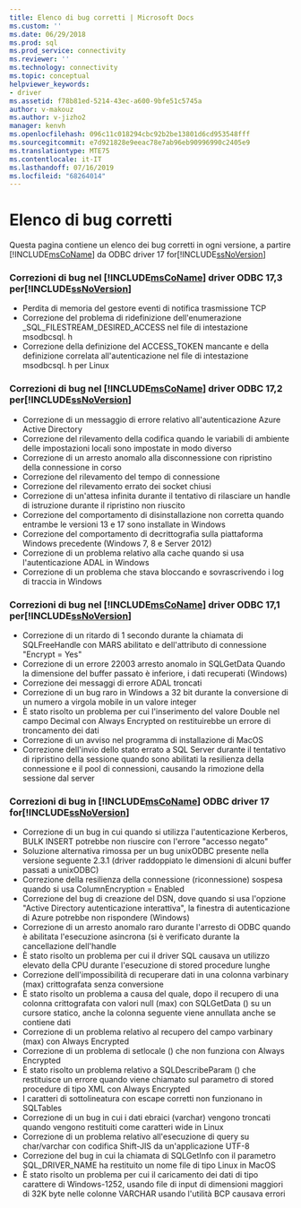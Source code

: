 ```yaml
---
title: Elenco di bug corretti | Microsoft Docs
ms.custom: ''
ms.date: 06/29/2018
ms.prod: sql
ms.prod_service: connectivity
ms.reviewer: ''
ms.technology: connectivity
ms.topic: conceptual
helpviewer_keywords:
- driver
ms.assetid: f78b81ed-5214-43ec-a600-9bfe51c5745a
author: v-makouz
ms.author: v-jizho2
manager: kenvh
ms.openlocfilehash: 096c11c018294cbc92b2be13801d6cd953548fff
ms.sourcegitcommit: e7d921828e9eeac78e7ab96eb90996990c2405e9
ms.translationtype: MTE75
ms.contentlocale: it-IT
ms.lasthandoff: 07/16/2019
ms.locfileid: "68264014"
---
```

# <a name="list-of-bugs-fixed"></a>Elenco di bug corretti

Questa pagina contiene un elenco dei bug corretti in ogni versione, a partire [!INCLUDE[msCoName](../../includes/msconame_md.md)] da ODBC driver 17 for[!INCLUDE[ssNoVersion](../../includes/ssnoversion-md.md)]

### <a name="bug-fixes-in-the-includemsconameincludesmsconamemdmd-odbc-driver-173-for-includessnoversionincludesssnoversion-mdmd"></a>Correzioni di bug nel [!INCLUDE[msCoName](../../includes/msconame_md.md)] driver ODBC 17,3 per[!INCLUDE[ssNoVersion](../../includes/ssnoversion-md.md)]

- Perdita di memoria del gestore eventi di notifica trasmissione TCP
- Correzione del problema di ridefinizione dell'enumerazione _SQL_FILESTREAM_DESIRED_ACCESS nel file di intestazione msodbcsql. h
- Correzione della definizione del ACCESS_TOKEN mancante e della definizione correlata all'autenticazione nel file di intestazione msodbcsql. h per Linux

### <a name="bug-fixes-in-the-includemsconameincludesmsconamemdmd-odbc-driver-172-for-includessnoversionincludesssnoversion-mdmd"></a>Correzioni di bug nel [!INCLUDE[msCoName](../../includes/msconame_md.md)] driver ODBC 17,2 per[!INCLUDE[ssNoVersion](../../includes/ssnoversion-md.md)]

- Correzione di un messaggio di errore relativo all'autenticazione Azure Active Directory
- Correzione del rilevamento della codifica quando le variabili di ambiente delle impostazioni locali sono impostate in modo diverso
- Correzione di un arresto anomalo alla disconnessione con ripristino della connessione in corso
- Correzione del rilevamento del tempo di connessione
- Correzione del rilevamento errato dei socket chiusi
- Correzione di un'attesa infinita durante il tentativo di rilasciare un handle di istruzione durante il ripristino non riuscito
- Correzione del comportamento di disinstallazione non corretta quando entrambe le versioni 13 e 17 sono installate in Windows
- Correzione del comportamento di decrittografia sulla piattaforma Windows precedente (Windows 7, 8 e Server 2012)
- Correzione di un problema relativo alla cache quando si usa l'autenticazione ADAL in Windows
- Correzione di un problema che stava bloccando e sovrascrivendo i log di traccia in Windows

### <a name="bug-fixes-in-the-includemsconameincludesmsconamemdmd-odbc-driver-171-for-includessnoversionincludesssnoversion-mdmd"></a>Correzioni di bug nel [!INCLUDE[msCoName](../../includes/msconame_md.md)] driver ODBC 17,1 per[!INCLUDE[ssNoVersion](../../includes/ssnoversion-md.md)]

- Correzione di un ritardo di 1 secondo durante la chiamata di SQLFreeHandle con MARS abilitato e dell'attributo di connessione "Encrypt = Yes"
- Correzione di un errore 22003 arresto anomalo in SQLGetData Quando la dimensione del buffer passato è inferiore, i dati recuperati (Windows)
- Correzione dei messaggi di errore ADAL troncati
- Correzione di un bug raro in Windows a 32 bit durante la conversione di un numero a virgola mobile in un valore integer
- È stato risolto un problema per cui l'inserimento del valore Double nel campo Decimal con Always Encrypted on restituirebbe un errore di troncamento dei dati
- Correzione di un avviso nel programma di installazione di MacOS
- Correzione dell'invio dello stato errato a SQL Server durante il tentativo di ripristino della sessione quando sono abilitati la resilienza della connessione e il pool di connessioni, causando la rimozione della sessione dal server

### <a name="bug-fixes-in-the-includemsconameincludesmsconamemdmd-odbc-driver-17-for-includessnoversionincludesssnoversion-mdmd"></a>Correzioni di bug in [!INCLUDE[msCoName](../../includes/msconame_md.md)] ODBC driver 17 for[!INCLUDE[ssNoVersion](../../includes/ssnoversion-md.md)]

- Correzione di un bug in cui quando si utilizza l'autenticazione Kerberos, BULK INSERT potrebbe non riuscire con l'errore "accesso negato"
- Soluzione alternativa rimossa per un bug unixODBC presente nella versione seguente 2.3.1 (driver raddoppiato le dimensioni di alcuni buffer passati a unixODBC)
- Correzione della resilienza della connessione (riconnessione) sospesa quando si usa ColumnEncryption = Enabled
- Correzione del bug di creazione del DSN, dove quando si usa l'opzione "Active Directory autenticazione interattiva", la finestra di autenticazione di Azure potrebbe non rispondere (Windows)
- Correzione di un arresto anomalo raro durante l'arresto di ODBC quando è abilitata l'esecuzione asincrona (si è verificato durante la cancellazione dell'handle
- È stato risolto un problema per cui il driver SQL causava un utilizzo elevato della CPU durante l'esecuzione di stored procedure lunghe
- Correzione dell'impossibilità di recuperare dati in una colonna varbinary (max) crittografata senza conversione
- È stato risolto un problema a causa del quale, dopo il recupero di una colonna crittografata con valori null (max) con SQLGetData () su un cursore statico, anche la colonna seguente viene annullata anche se contiene dati
- Correzione di un problema relativo al recupero del campo varbinary (max) con Always Encrypted
- Correzione di un problema di setlocale () che non funziona con Always Encrypted
- È stato risolto un problema relativo a SQLDescribeParam () che restituisce un errore quando viene chiamato sul parametro di stored procedure di tipo XML con Always Encrypted
- I caratteri di sottolineatura con escape corretti non funzionano in SQLTables
- Correzione di un bug in cui i dati ebraici (varchar) vengono troncati quando vengono restituiti come caratteri wide in Linux
- Correzione di un problema relativo all'esecuzione di query su char/varchar con codifica Shift-JIS da un'applicazione UTF-8
- Correzione del bug in cui la chiamata di SQLGetInfo con il parametro SQL_DRIVER_NAME ha restituito un nome file di tipo Linux in MacOS
- È stato risolto un problema per cui il caricamento dei dati di tipo carattere di Windows-1252, usando file di input di dimensioni maggiori di 32K byte nelle colonne VARCHAR usando l'utilità BCP causava errori
